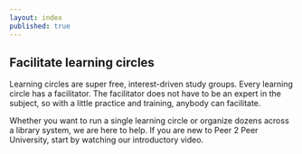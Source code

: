 ```yaml
---
layout: index
published: true
---
```


## Facilitate learning circles

Learning circles are super free, interest-driven study groups. Every learning circle has a facilitator. The facilitator does not have to be an expert in the subject, so with a little practice and training, anybody can facilitate.

Whether you want to run a single learning circle or organize dozens across a library system, we are here to help. If you are new to Peer 2 Peer University, start by watching our introductory video.

